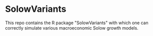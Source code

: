 # SolowVariants
This repo contains the R package "SolowVariants" with which one can correctly simulate various macroeconomic Solow growth models.


```

```
